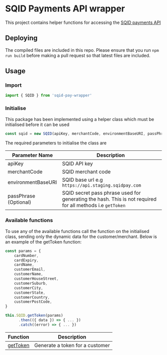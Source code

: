 # SQID Payments API wrapper

This project contains helper functions for accessing the [SQID payments API](https://sqidpay.atlassian.net/wiki/spaces/SRP/overview)

## Deploying

The compiled files are included in this repo. Please ensure that you run `npm run build` before making a pull request so that latest files are included.

## Usage

### Import

```javascript
import { SQID } from 'sqid-pay-wrapper'
```

### Initialise

This package has been implemented using a helper class which must be initialised before it can be used

```javascript
const sqid = new SQID(apiKey, merchantCode, environmentBaseURI, passPhrase)
```

The required parameters to initialise the class are

| Parameter Name        | Description                                                                                               |
|-----------------------|-----------------------------------------------------------------------------------------------------------|
| apiKey                | SQID API key                                                                                              |
| merchantCode          | SQID merchant code                                                                                        |
| environmentBaseURI    | SQID base url e.g `https://api.staging.sqidpay.com`                                                       |
| passPhrase (Optional) | SQID secret pass phrase used for generating the hash. This is not required for all methods i.e `getToken` |

### Available functions

To use any of the available functions call the function on the initialised class, sending only the dynamic data for the customer/merchant. Below is an example of the getToken function:

```javascript
const params = {
    cardNumber,
    cardExpiry,
    cardName,
    customerEmail,
    customerName,
    customerHouseStreet,
    customerSuburb,
    customerCity,
    customerState,
    customerCountry,
    customerPostCode,
}

this.SQID.getToken(params)
      .then(({ data }) => { ... })
      .catch((error) => { ... })
```

| Function                                                                         | Description                     |
|--------------------------------------------------------------------------------- |---------------------------------|
| [getToken](https://sqidpay.atlassian.net/wiki/spaces/SRP/pages/1605679/getToken) | Generate a token for a customer |
